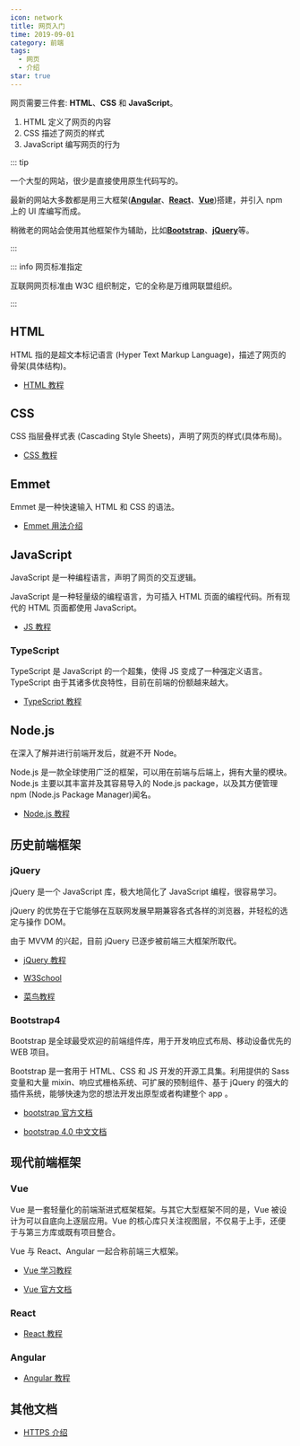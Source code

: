 ```yaml
---
icon: network
title: 网页入门
time: 2019-09-01
category: 前端
tags:
  - 网页
  - 介绍
star: true
---
```


网页需要三件套: **HTML**、**CSS** 和 **JavaScript**。

1. HTML 定义了网页的内容
1. CSS 描述了网页的样式
1. JavaScript 编写网页的行为

<!-- more -->

::: tip

一个大型的网站，很少是直接使用原生代码写的。

最新的网站大多数都是用三大框架([**Angular**](#Angular)、[**React**](#React)、[**Vue**](#Vue))搭建，并引入 npm 上的 UI 库编写而成。

稍微老的网站会使用其他框架作为辅助，比如[**Bootstrap**](#Bootstrap4)、[**jQuery**](#jQuery)等。

:::

::: info 网页标准指定

互联网网页标准由 W3C 组织制定，它的全称是万维网联盟组织。

:::

## HTML

HTML 指的是超文本标记语言 (Hyper Text Markup Language)，描述了网页的骨架(具体结构)。

- [HTML 教程](html/README.md)

## CSS

CSS 指层叠样式表 (Cascading Style Sheets)，声明了网页的样式(具体布局)。

- [CSS 教程](css/README.md)

## Emmet

Emmet 是一种快速输入 HTML 和 CSS 的语法。

- [Emmet 用法介绍](emmet/README.md)

## JavaScript

JavaScript 是一种编程语言，声明了网页的交互逻辑。

JavaScript 是一种轻量级的编程语言，为可插入 HTML 页面的编程代码。所有现代的 HTML 页面都使用 JavaScript。

- [JS 教程](js.md)

### TypeScript

TypeScript 是 JavaScript 的一个超集，使得 JS 变成了一种强定义语言。TypeScript 由于其诸多优良特性，目前在前端的份额越来越大。

- [TypeScript 教程](../language/typescript/README.md)

## Node.js

在深入了解并进行前端开发后，就避不开 Node。

Node.js 是一款全球使用广泛的框架，可以用在前端与后端上，拥有大量的模块。Node.js 主要以其丰富并及其容易导入的 Node.js package，以及其方便管理 npm (Node.js Package Manager)闻名。

- [Node.js 教程](../node-js/README.md)

## 历史前端框架

### jQuery

jQuery 是一个 JavaScript 库，极大地简化了 JavaScript 编程，很容易学习。

jQuery 的优势在于它能够在互联网发展早期兼容各式各样的浏览器，并轻松的选定与操作 DOM。

由于 MVVM 的兴起，目前 jQuery 已逐步被前端三大框架所取代。

- [jQuery 教程](jQuery/README.md)

- [W3School](http://www.w3school.com.cn/jquery/index.asp)
- [菜鸟教程](https://www.runoob.com/jquery/jquery-tutorial.html)

### Bootstrap4

Bootstrap 是全球最受欢迎的前端组件库，用于开发响应式布局、移动设备优先的 WEB 项目。

Bootstrap 是一套用于 HTML、CSS 和 JS 开发的开源工具集。利用提供的 Sass 变量和大量 mixin、响应式栅格系统、可扩展的预制组件、基于 jQuery 的强大的插件系统，能够快速为您的想法开发出原型或者构建整个 app 。

- [bootstrap 官方文档](https://getbootstrap.com/docs/4.1/getting-started/introduction/)

- [bootstrap 4.0 中文文档](https://v4.bootcss.com/docs/4.0/getting-started/introduction/)

## 现代前端框架

### Vue

Vue 是一套轻量化的前端渐进式框架框架。与其它大型框架不同的是，Vue 被设计为可以自底向上逐层应用。Vue 的核心库只关注视图层，不仅易于上手，还便于与第三方库或既有项目整合。

Vue 与 React、Angular 一起合称前端三大框架。

- [Vue 学习教程](../vue/README.md)

- [Vue 官方文档](https://cn.vuejs.org/v2/guide/)

### React

- [React 教程](../react/README.md)

### Angular

- [Angular 教程](../angular/README.md)

## 其他文档

- [HTTPS 介绍](https.md)

